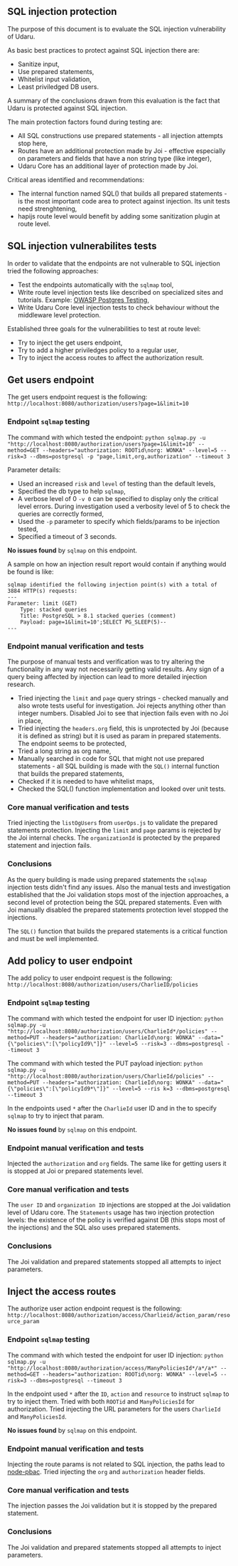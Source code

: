 ## SQL injection protection

The purpose of this document is to evaluate the SQL injection vulnerability of Udaru.

As basic best practices to protect against SQL injection there are:
- Sanitize input,
- Use prepared statements,
- Whitelist input validation,
- Least priviledged DB users.

A summary of the conclusions drawn from this evaluation is the fact that Udaru is protected against SQL injection.

The main protection factors found during testing are:
- All SQL constructions use prepared statements - all injection attempts stop here,
- Routes have an additional protection made by Joi - effective especially on parameters and fields that have a non string type (like integer),
- Udaru Core has an additional layer of protection made by Joi.

Critical areas identified and recommendations:
- The internal function named SQL() that builds all prepared statements - is the most important code area to protect against injection. Its unit tests need strenghtening,
- hapijs route level would benefit by adding some sanitization plugin at route level.

## SQL injection vulnerabilites tests

In order to validate that the endpoints are not vulnerable to SQL injection tried the following approaches:
- Test the endpoints automatically with the `sqlmap` tool,
- Write route level injection tests like described on specialized sites and tutorials. Example: [OWASP Postgres Testing][],
- Write Udaru Core level injection tests to check behaviour without the middleware level protection.

Established three goals for the vulnerabilities to test at route level:
- Try to inject the get users endpoint,
- Try to add a higher priviledges policy to a regular user,
- Try to inject the access routes to affect the authorization result.

## Get users endpoint

The get users endpoint request is the following:
`http://localhost:8080/authorization/users?page=1&limit=10`

### Endpoint `sqlmap` testing

The command with which tested the endpoint:
`python sqlmap.py -u "http://localhost:8080/authorization/users?page=1&limit=10" --method=GET --headers="authorization: ROOTid\norg: WONKA" --level=5 --risk=3 --dbms=postgresql -p "page,limit,org,authorization" --timeout 3`

Parameter details:
- Used an increased `risk` and `level` of testing than the default levels,
- Specified the db type to help `sqlmap`,
- A verbose level of 0 `-v 0` can be specified to display only the critical level errors. During investigation used a verbosity level of 5 to check the queries are correctly formed,
- Used the `-p` parameter to specify which fields/params to be injection tested,
- Specified a timeout of 3 seconds.

**No issues found** by `sqlmap` on this endpoint.

A sample on how an injection result report would contain if anything would be found is like:
```
sqlmap identified the following injection point(s) with a total of 3884 HTTP(s) requests:
---
Parameter: limit (GET)
    Type: stacked queries
    Title: PostgreSQL > 8.1 stacked queries (comment)
    Payload: page=1&limit=10';SELECT PG_SLEEP(5)--
---
```

### Endpoint manual verification and tests

The purpose of manual tests and verification was to try altering the functionality in any way not necessarily getting valid results. Any sign of a query being affected by injection can lead to more detailed injection research.

- Tried injecting the `limit` and `page` query strings - checked manually and also wrote tests useful for investigation. Joi rejects anything other than integer numbers. Disabled Joi to see that injection fails even with no Joi in place,
- Tried injecting the `headers.org` field, this is unprotected by Joi (because it is defined as string) but it is used as param in prepared statements. The endpoint seems to be protected,
- Tried a long string as org name,
- Manually searched in code for SQL that might not use prepared statements - all SQL building is made with the `SQL()` internal function that builds the prepared statements,
- Checked if it is needed to have whitelist maps,
- Checked the SQL() function implementation and looked over unit tests.

### Core manual verification and tests

Tried injecting the `listOgUsers` from `userOps.js` to validate the prepared statements protection.
Injecting the `limit` and `page` params is rejected by the Joi internal checks.
The `organizationId` is protected by the prepared statement and injection fails.

### Conclusions

As the query building is made using prepared statements the `sqlmap` injection tests didn't find any issues. Also the manual tests and investigation established that the Joi validation stops most of the injection approaches, a second level of protection being the SQL prepared statements. Even with Joi manually disabled the prepared statements protection level stopped the injections.

The `SQL()` function that builds the prepared statements is a critical function and must be well implemented.


## Add policy to user endpoint

The add policy to user endpoint request is the following:
`http://localhost:8080/authorization/users/CharlieID/policies`

### Endpoint `sqlmap` testing

The command with which tested the endpoint for user ID injection:
`python sqlmap.py -u "http://localhost:8080/authorization/users/CharlieId*/policies" --method=PUT --headers="authorization: CharlieId\norg: WONKA" --data="{\"policies\":[\"policyId9\"]}" --level=5 --risk=3 --dbms=postgresql --timeout 3`

The command with which tested the PUT payload injection:
`python sqlmap.py -u "http://localhost:8080/authorization/users/CharlieId/policies" --method=PUT --headers="authorization: CharlieId\norg: WONKA" --data="{\"policies\":[\"policyId9*\"]}" --level=5 --ris
k=3 --dbms=postgresql --timeout 3`

In the endpoints used `*` after the `CharlieId` user ID and in the to specify `sqlmap` to try to inject that param.

**No issues found** by `sqlmap` on this endpoint.

### Endpoint manual verification and tests

Injected the `authorization` and `org` fields. The same like for getting users it is stopped at Joi or prepared statements level.

### Core manual verification and tests

The `user ID` and `organization ID` injections are stopped at the Joi validation level of Udaru core.
The `Statements` usage has two injection protection levels: the existence of the policy is verified against DB (this stops most of the injections) and the SQL also uses prepared statements.

### Conclusions

The Joi validation and prepared statements stopped all attempts to inject parameters.


## Inject the access routes

The authorize user action endpoint request is the following:
`http://localhost:8080/authorization/access/Charlieid/action_param/resource_param`

### Endpoint `sqlmap` testing

The command with which tested the endpoint for user ID injection:
`python sqlmap.py -u "http://localhost:8080/authorization/access/ManyPoliciesId*/a*/a*" --method=GET --headers="authorization: ROOTid\norg: WONKA" --level=5 --risk=3 --dbms=postgresql --timeout 3`

In the endpoint used `*` after the `ID`, `action` and `resource` to instruct `sqlmap` to try to inject them.
Tried with both `ROOTid` and `ManyPoliciesId` for authorization. Tried injecting the URL parameters for the users `CharlieId` and `ManyPoliciesId`.

**No issues found** by `sqlmap` on this endpoint.

### Endpoint manual verification and tests

Injecting the route params is not related to SQL injection, the paths lead to [node-pbac][].
Tried injecting the `org` and `authorization` header fields.

### Core manual verification and tests

The injection passes the Joi validation but it is stopped by the prepared statement.

### Conclusions

The Joi validation and prepared statements stopped all attempts to inject parameters.


[node-pbac]: https://github.com/monken/node-pbac
[OWASP Postgres Testing]: https://www.owasp.org/index.php/OWASP_Backend_Security_Project_Testing_PostgreSQL
